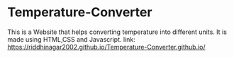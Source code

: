 # Temperature-Converter
This is a Website that helps converting temperature into different units. It is made using HTML,CSS and Javascript.
link: https://riddhinagar2002.github.io/Temperature-Converter.github.io/

